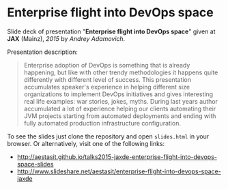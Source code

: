 
# Enterprise flight into DevOps space

Slide deck of presentation "**Enterprise flight into DevOps space**" given at **JAX** (Mainz), *2015* by *Andrey Adamovich*.

Presentation description:

> Enterprise adoption of DevOps is something that is already happening, but like with other trendy methodologies it happens quite differently with different level of success. This presentation accumulates speaker's experience in helping different size organizations to implement DevOps initiatives and gives interesting real life examples: war stories, jokes, myths. During last years author accumulated a lot of experience helping our clients automating their JVM projects starting from automated deployments and ending with fully automated production infrastructure configuration.


To see the slides just clone the repository and open `slides.html` in your browser. Or alternatively, visit one of the following links:

- <http://aestasit.github.io/talks2015-jaxde-enterprise-flight-into-devops-space-slides>
- <http://www.slideshare.net/aestasit/enterprise-flight-into-devops-space-jaxde>

